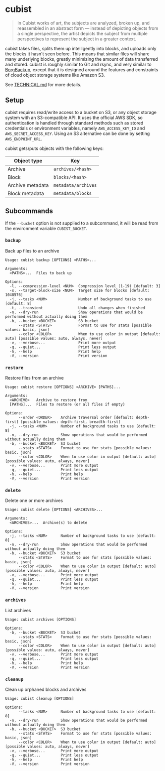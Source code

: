 # cubist

> In Cubist works of art, the subjects are analyzed, broken up, and reassembled in an abstract form — instead
> of depicting objects from a single perspective, the artist depicts the subject from multiple perspectives
> to represent the subject in a greater context.

cubist takes files, splits them up intelligently into blocks, and uploads only the blocks it hasn't seen
before. This means that similar files will share many underlying blocks, greatly minimizing the amount of data
transferred and stored. cubist is roughly similar to Git and rsync, and very similar to
[BorgBackup](https://www.borgbackup.org/), except that it is designed around the features and constraints
of cloud object storage systems like Amazon S3.

See [TECHNICAL.md](./TECHNICAL.md) for more details.

## Setup

cubist requires read/write access to a bucket on S3, or any object storage system with an S3-compatible API.
It uses the official AWS SDK, so authentication is handled through standard methods such as stored
credentials or environment variables, namely `AWS_ACCESS_KEY_ID` and `AWS_SECRET_ACCESS_KEY`. Using an S3
alternative can be done by setting `AWS_ENDPOINT_URL`.

cubist gets/puts objects with the following keys:

| Object type      | Key                 |
| ---------------- | ------------------- |
| Archive          | `archives/<hash>`   |
| Block            | `blocks/<hash>`     |
| Archive metadata | `metadata/archives` |
| Block metadata   | `metadata/blocks`   |

## Subcommands

If the `--bucket` option is not supplied to a subcommand, it will be read from the environment variable `CUBIST_BUCKET`.

### `backup`

Back up files to an archive

```text
Usage: cubist backup [OPTIONS] <PATHS>...

Arguments:
  <PATHS>...  Files to back up

Options:
  -l, --compression-level <NUM>  Compression level (1-19) [default: 3]
  -s, --target-block-size <NUM>  Target size for blocks [default: 1048576]
  -j, --tasks <NUM>              Number of background tasks to use [default: 8]
  -t, --transient                Undo all changes when finished
  -n, --dry-run                  Show operations that would be performed without actually doing them
  -b, --bucket <BUCKET>          S3 bucket
      --stats <STATS>            Format to use for stats [possible values: basic, json]
      --color <COLOR>            When to use color in output [default: auto] [possible values: auto, always, never]
  -v, --verbose...               Print more output
  -q, --quiet...                 Print less output
  -h, --help                     Print help
  -V, --version                  Print version
```

### `restore`

Restore files from an archive

```text
Usage: cubist restore [OPTIONS] <ARCHIVE> [PATHS]...

Arguments:
  <ARCHIVE>   Archive to restore from
  [PATHS]...  Files to restore (or all files if empty)

Options:
      --order <ORDER>    Archive traversal order [default: depth-first] [possible values: depth-first, breadth-first]
  -j, --tasks <NUM>      Number of background tasks to use [default: 8]
  -n, --dry-run          Show operations that would be performed without actually doing them
  -b, --bucket <BUCKET>  S3 bucket
      --stats <STATS>    Format to use for stats [possible values: basic, json]
      --color <COLOR>    When to use color in output [default: auto] [possible values: auto, always, never]
  -v, --verbose...       Print more output
  -q, --quiet...         Print less output
  -h, --help             Print help
  -V, --version          Print version
```

### `delete`

Delete one or more archives

```text
Usage: cubist delete [OPTIONS] <ARCHIVES>...

Arguments:
  <ARCHIVES>...  Archive(s) to delete

Options:
  -j, --tasks <NUM>      Number of background tasks to use [default: 8]
  -n, --dry-run          Show operations that would be performed without actually doing them
  -b, --bucket <BUCKET>  S3 bucket
      --stats <STATS>    Format to use for stats [possible values: basic, json]
      --color <COLOR>    When to use color in output [default: auto] [possible values: auto, always, never]
  -v, --verbose...       Print more output
  -q, --quiet...         Print less output
  -h, --help             Print help
  -V, --version          Print version
```

### `archives`

List archives

```text
Usage: cubist archives [OPTIONS]

Options:
  -b, --bucket <BUCKET>  S3 bucket
      --stats <STATS>    Format to use for stats [possible values: basic, json]
      --color <COLOR>    When to use color in output [default: auto] [possible values: auto, always, never]
  -v, --verbose...       Print more output
  -q, --quiet...         Print less output
  -h, --help             Print help
  -V, --version          Print version
```

### `cleanup`

Clean up orphaned blocks and archives

```text
Usage: cubist cleanup [OPTIONS]

Options:
      --tasks <NUM>      Number of background tasks to use [default: 8]
  -n, --dry-run          Show operations that would be performed without actually doing them
  -b, --bucket <BUCKET>  S3 bucket
      --stats <STATS>    Format to use for stats [possible values: basic, json]
      --color <COLOR>    When to use color in output [default: auto] [possible values: auto, always, never]
  -v, --verbose...       Print more output
  -q, --quiet...         Print less output
  -h, --help             Print help
  -V, --version          Print version
```
